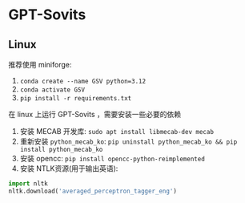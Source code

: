 # GPT-Sovits

## Linux

推荐使用 miniforge:

1. `conda create --name GSV python=3.12`
2. `conda activate GSV`
3. `pip install -r requirements.txt`

在 linux 上运行 GPT-Sovits ，需要安装一些必要的依赖

1. 安装 MECAB 开发库: `sudo apt install libmecab-dev mecab`
2. 重新安装 `python_mecab_ko`: `pip uninstall python_mecab_ko && pip install python_mecab_ko`
3. 安装 opencc: `pip install opencc-python-reimplemented`
4. 安装 NTLK资源(用于输出英语):

```python
import nltk
nltk.download('averaged_perceptron_tagger_eng')
```
